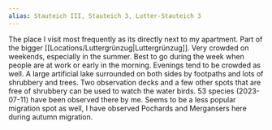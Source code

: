 ```yaml
---
alias: Stauteich III, Stauteich 3, Lutter-Stauteich 3
---
```


The place I visit most frequently as its directly next to my apartment. Part of the bigger [[Locations/Luttergrünzug|Luttergrünzug]]. Very crowded on weekends, especially in the summer. Best to go during the week when people are at work or early in the morning. Evenings tend to be crowded as well. A large artificial lake surrounded on both sides by footpaths and lots of shrubbery and trees. Two observation decks and a few other spots that are free of shrubbery can be used to watch the water birds. 53 species (2023-07-11) have been observed there by me. Seems to be a less popular migration spot as well, I have observed Pochards and Mergansers here during autumn migration. 